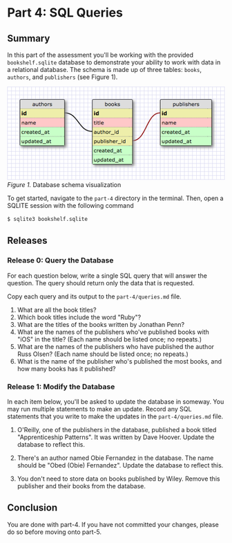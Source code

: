 # Part 4: SQL Queries

## Summary

In this part of the assessment you'll be working with the provided `bookshelf.sqlite` database to demonstrate your ability to work with data in a relational database. The schema is made up of three tables: `books`, `authors`, and `publishers` (see Figure 1).

![Schema](readme-assets/schema.png)  
*Figure 1.* Database schema visualization

To get started, navigate to the `part-4` directory in the terminal.  Then, open a SQLITE session with the following command

```bash
$ sqlite3 bookshelf.sqlite
```

## Releases

### Release 0: Query the Database
For each question below, write a single SQL query that will answer the question.  The query should return only the data that is requested.

Copy each query and its output to the `part-4/queries.md` file.

1.  What are all the book titles?
2.  Which book titles include the word "Ruby"?
3.  What are the titles of the books written by Jonathan Penn?
4.  What are the names of the publishers who've published books with "iOS" in the title? (Each name should be listed once; no repeats.)
5.  What are the names of the publishers who have published the author Russ Olsen? (Each name should be listed once; no repeats.)
6.  What is the name of the publisher who's published the most books, and how many books has it published?


### Release 1: Modify the Database
In each item below, you'll be asked to update the database in someway.  You may run multiple statements to make an update.  Record any SQL statements that you write to make the updates in the `part-4/queries.md` file.

1.  O'Reilly, one of the publishers in the database, published a book titled "Apprenticeship Patterns".  It was written by Dave Hoover.  Update the database to reflect this.

2.  There's an author named Obie Fernandez in the database.  The name should be "Obed (Obie) Fernandez".  Update the database to reflect this.

3.  You don't need to store data on books published by Wiley.  Remove this publisher and their books from the database.


## Conclusion

You are done with part-4. If you have not committed your changes, please do so before moving onto part-5.
